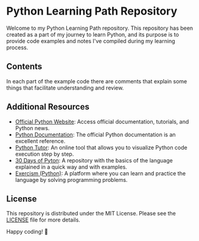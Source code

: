 # Python Learning Path Repository

Welcome to my Python Learning Path repository. This repository has been created as a part of my journey to learn Python, and its purpose is to provide code examples and notes I've compiled during my learning process.

## Contents

In each part of the example code there are comments that explain some things that facilitate understanding and review.

## Additional Resources

- [Official Python Website](https://www.python.org/): Access official documentation, tutorials, and Python news.
- [Python Documentation](https://docs.python.org/3/): The official Python documentation is an excellent reference.
- [Python Tutor](http://pythontutor.com/): An online tool that allows you to visualize Python code execution step by step.
- [30 Days of Pyton](https://github.com/Asabeneh/30-Days-Of-Python): A repository with the basics of the language explained in a quick way and with examples.
- [Exercism (Python)](https://exercism.org/tracks/python): A platform where you can learn and practice the language by solving programming problems.

## License

This repository is distributed under the MIT License. Please see the [LICENSE](LICENSE) file for more details.

Happy coding! 🐍
